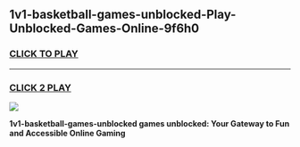 
## 1v1-basketball-games-unblocked-Play-Unblocked-Games-Online-9f6h0
<h3>
<a href="https://premium76.site?title=1v1-basketball-games-unblocked&ref=25A">CLICK TO PLAY</a></h3>
<hr>

<h3>
<a href="https://premium76.site?title=1v1-basketball-games-unblocked&ref=25A">CLICK 2 PLAY</a>
  
</h3>

<a href="https://premium76.site?title=1v1-basketball-games-unblocked&ref=25A"><img src="https://clearcache.store/games.png"></a>


**1v1-basketball-games-unblocked games unblocked: Your Gateway to Fun and Accessible Online Gaming**

